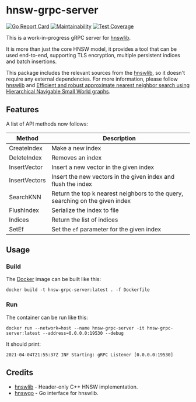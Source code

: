 # hnsw-grpc-server

[![Go Report Card](https://goreportcard.com/badge/github.com/SpecializedGeneralist/hnsw-grpc-server)](https://goreportcard.com/report/github.com/SpecializedGeneralist/hnsw-grpc-server)
[![Maintainability](https://api.codeclimate.com/v1/badges/7b5c7fd17aada5ad4016/maintainability)](https://codeclimate.com/github/SpecializedGeneralist/hnsw-grpc-server/maintainability)
[![Test Coverage](https://api.codeclimate.com/v1/badges/7b5c7fd17aada5ad4016/test_coverage)](https://codeclimate.com/github/SpecializedGeneralist/hnsw-grpc-server/test_coverage)

This is a work-in-progress gRPC server for [hnswlib](https://github.com/nmslib/hnswlib). 

It is more than just the core HNSW model, it provides a tool that can be used end-to-end, supporting TLS encryption, multiple persistent indices and batch insertions.

This package includes the relevant sources from the [hnswlib](https://github.com/nmslib/hnswlib), so it doesn't require any external dependencies. For more information, please follow [hnswlib](https://github.com/nmslib/hnswlib) and [Efficient and robust approximate nearest neighbor search using Hierarchical Navigable Small World graphs](https://arxiv.org/abs/1603.09320).

## Features

A list of API methods now follows:

| Method | Description |
| -------------- | --------- |
| CreateIndex | Make a new index |
| DeleteIndex | Removes an index |
| InsertVector | Insert a new vector in the given index |
| InsertVectors | Insert the new vectors in the given index and flush the index |
| SearchKNN | Return the top k nearest neighbors to the query, searching on the given index |
| FlushIndex | Serialize the index to file |
| Indices | Return the list of indices |
| SetEf | Set the `ef` parameter for the given index |

## Usage

### Build

The [Docker](https://www.docker.com/) image can be built like this:

```console
docker build -t hnsw-grpc-server:latest . -f Dockerfile
```

### Run

The container can be run like this:

```console
docker run --network=host --name hnsw-grpc-server -it hnsw-grpc-server:latest --address=0.0.0.0:19530 --debug
```

It should print:

```console
2021-04-04T21:55:37Z INF Starting: gRPC Listener [0.0.0.0:19530]
```

## Credits

- [hnswlib](https://github.com/nmslib/hnswlib) - Header-only C++ HNSW implementation.
- [hnswgo](https://github.com/evan176/hnswgo) - Go interface for hnswlib.
